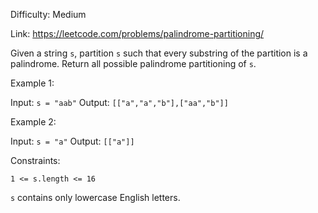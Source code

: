 Difficulty: Medium

Link: https://leetcode.com/problems/palindrome-partitioning/

Given a string ```s```, partition ```s``` such that every substring of the partition is a palindrome. Return all possible palindrome partitioning of ```s```.

Example 1:

Input: ```s = "aab"```
Output: ```[["a","a","b"],["aa","b"]]```

Example 2:

Input: ```s = "a"```
Output: ```[["a"]]```

Constraints:

```1 <= s.length <= 16```

```s``` contains only lowercase English letters.
